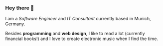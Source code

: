 ### Hey there 👋

I am a _Software Engineer_ and _IT Consultant_ currently based in Munich, Germany.

Besides **programming** and **web design**, I like to read a lot (currently financial books!) and I love to create electronic music when I find the time.
